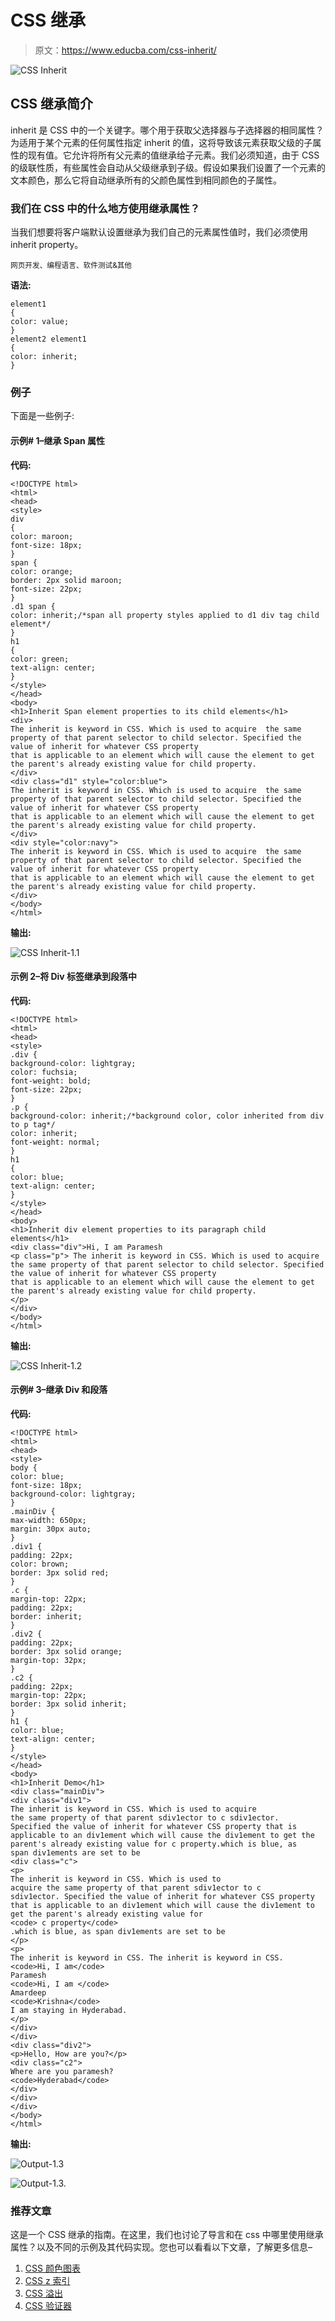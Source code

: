 # CSS 继承

> 原文：<https://www.educba.com/css-inherit/>

![CSS Inherit](img/455dc672d1c3b272146d836310ad9f5f.png)



## CSS 继承简介

inherit 是 CSS 中的一个关键字。哪个用于获取父选择器与子选择器的相同属性？为适用于某个元素的任何属性指定 inherit 的值，这将导致该元素获取父级的子属性的现有值。它允许将所有父元素的值继承给子元素。我们必须知道，由于 CSS 的级联性质，有些属性会自动从父级继承到子级。假设如果我们设置了一个元素的文本颜色，那么它将自动继承所有的父颜色属性到相同颜色的子属性。

### 我们在 CSS 中的什么地方使用继承属性？

当我们想要将客户端默认设置继承为我们自己的元素属性值时，我们必须使用 inherit property。

<small>网页开发、编程语言、软件测试&其他</small>

**语法:**

```
element1
{
color: value;
}
element2 element1
{
color: inherit;
}
```

### 例子

下面是一些例子:

#### 示例# 1–继承 Span 属性

**代码:**

```
<!DOCTYPE html>
<html>
<head>
<style>
div
{
color: maroon;
font-size: 18px;
}
span {
color: orange;
border: 2px solid maroon;
font-size: 22px;
}
.d1 span {
color: inherit;/*span all property styles applied to d1 div tag child element*/
}
h1
{
color: green;
text-align: center;
}
</style>
</head>
<body>
<h1>Inherit Span element properties to its child elements</h1>
<div>
The inherit is keyword in CSS. Which is used to acquire  the same property of that parent selector to child selector. Specified the value of inherit for whatever CSS property
that is applicable to an element which will cause the element to get the parent's already existing value for child property.
</div>
<div class="d1" style="color:blue">
The inherit is keyword in CSS. Which is used to acquire  the same property of that parent selector to child selector. Specified the value of inherit for whatever CSS property
that is applicable to an element which will cause the element to get the parent's already existing value for child property.
</div>
<div style="color:navy">
The inherit is keyword in CSS. Which is used to acquire  the same property of that parent selector to child selector. Specified the value of inherit for whatever CSS property
that is applicable to an element which will cause the element to get the parent's already existing value for child property.
</div>
</body>
</html>
```

**输出:**

![CSS Inherit-1.1](img/85d5fca286807a7689623db886ef5bc0.png)



#### 示例 2–将 Div 标签继承到段落中

**代码:**

```
<!DOCTYPE html>
<html>
<head>
<style>
.div {
background-color: lightgray;
color: fuchsia;
font-weight: bold;
font-size: 22px;
}
.p {
background-color: inherit;/*background color, color inherited from div to p tag*/
color: inherit;
font-weight: normal;
}
h1
{
color: blue;
text-align: center;
}
</style>
</head>
<body>
<h1>Inherit div element properties to its paragraph child elements</h1>
<div class="div">Hi, I am Paramesh
<p class="p"> The inherit is keyword in CSS. Which is used to acquire  the same property of that parent selector to child selector. Specified the value of inherit for whatever CSS property
that is applicable to an element which will cause the element to get the parent's already existing value for child property.
</p>
</div>
</body>
</html>
```

**输出:**

![CSS Inherit-1.2](img/df50fca78d70466c4f194d911efb8e84.png)



#### 示例# 3–继承 Div 和段落

**代码:**

```
<!DOCTYPE html>
<html>
<head>
<style>
body {
color: blue;
font-size: 18px;
background-color: lightgray;
}
.mainDiv {
max-width: 650px;
margin: 30px auto;
}
.div1 {
padding: 22px;
color: brown;
border: 3px solid red;
}
.c {
margin-top: 22px;
padding: 22px;
border: inherit;
}
.div2 {
padding: 22px;
border: 3px solid orange;
margin-top: 32px;
}
.c2 {
padding: 22px;
margin-top: 22px;
border: 3px solid inherit;
}
h1 {
color: blue;
text-align: center;
}
</style>
</head>
<body>
<h1>Inherit Demo</h1>
<div class="mainDiv">
<div class="div1">
The inherit is keyword in CSS. Which is used to acquire
the same property of that parent sdiv1ector to c sdiv1ector.
Specified the value of inherit for whatever CSS property that is
applicable to an div1ement which will cause the div1ement to get the
parent's already existing value for c property.which is blue, as
span div1ements are set to be
<div class="c">
<p>
The inherit is keyword in CSS. Which is used to
acquire the same property of that parent sdiv1ector to c
sdiv1ector. Specified the value of inherit for whatever CSS property
that is applicable to an div1ement which will cause the div1ement to
get the parent's already existing value for
<code> c property</code>
.which is blue, as span div1ements are set to be
</p>
<p>
The inherit is keyword in CSS. The inherit is keyword in CSS.
<code>Hi, I am</code>
Paramesh
<code>Hi, I am </code>
Amardeep
<code>Krishna</code>
I am staying in Hyderabad.
</p>
</div>
</div>
<div class="div2">
<p>Hello, How are you?</p>
<div class="c2">
Where are you paramesh?
<code>Hyderabad</code>
</div>
</div>
</div>
</body>
</html>
```

**输出:**

![Output-1.3](img/fdc2b955290789c8e517728658e25692.png)



![Output-1.3.](img/e19203ea067a477fb822faf8fc5786e6.png)



### 推荐文章

这是一个 CSS 继承的指南。在这里，我们也讨论了导言和在 css 中哪里使用继承属性？以及不同的示例及其代码实现。您也可以看看以下文章，了解更多信息–

1.  [CSS 颜色图表](https://www.educba.com/css-color-chart/)
2.  [CSS z 索引](https://www.educba.com/css-z-index/)
3.  [CSS 溢出](https://www.educba.com/css-overflow/)
4.  [CSS 验证器](https://www.educba.com/css-validator/)





